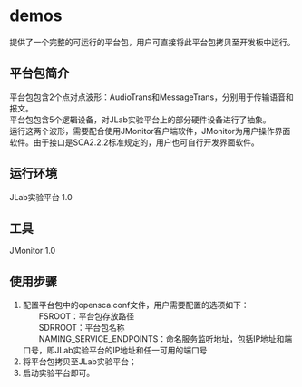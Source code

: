 # demos
提供了一个完整的可运行的平台包，用户可直接将此平台包拷贝至开发板中运行。<br>

## 平台包简介
平台包包含2个点对点波形：AudioTrans和MessageTrans，分别用于传输语音和报文。<br>
平台包包含5个逻辑设备，对JLab实验平台上的部分硬件设备进行了抽象。<br>
运行这两个波形，需要配合使用JMonitor客户端软件，JMonitor为用户操作界面软件。由于接口是SCA2.2.2标准规定的，用户也可自行开发界面软件。<br>

## 运行环境
JLab实验平台 1.0<br>

## 工具
JMonitor 1.0

## 使用步骤
1. 配置平台包中的opensca.conf文件，用户需要配置的选项如下：<br>
&emsp;&emsp;FSROOT：平台包存放路径<br>
&emsp;&emsp;SDRROOT：平台包名称<br>
&emsp;&emsp;NAMING_SERVICE_ENDPOINTS：命名服务监听地址，包括IP地址和端口号，即JLab实验平台的IP地址和任一可用的端口号<br>
2. 将平台包拷贝至JLab实验平台；<br>
3. 启动实验平台即可。<br>
